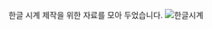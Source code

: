 한글 시계 제작을 위한 자료를 모아 두었습니다.
![한글시계](https://github.com/octane01/hangul_clock/assets/68891151/ad66aa29-6d13-4414-9ec7-5ec6599fbbb6)
